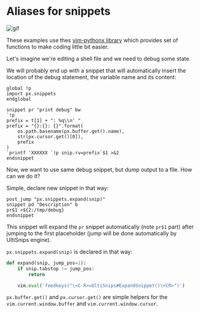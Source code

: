 # Aliases for snippets

![gif](https://raw.githubusercontent.com/SirVer/ultisnips/master/doc/examples/snippets-aliasing/demo.gif)

These examples use thes [vim-pythonx library](https://github.com/reconquest/vim-pythonx/blob/master/pythonx/px/snippets.py) which provides set of functions to make coding little bit easier.

Let's imagine we're editing a shell file and we need to debug some state.

We will probably end up with a snippet that will automatically insert the location of the debug statement, the variable name and its content:

```
global !p
import px.snippets
endglobal

snippet pr "print debug" bw
`!p
prefix = t[1] + ": %q\\n' "
prefix = "{}:{}: {}".format(
    os.path.basename(px.buffer.get().name),
    str(px.cursor.get()[0]),
    prefix
)
`printf 'XXXXXX `!p snip.rv=prefix`$1 >&2
endsnippet
```

Now, we want to use same debug snippet, but dump output to a file.
How can we do it?

Simple, declare new snippet in that way:

```
post_jump "px.snippets.expand(snip)"
snippet pd "Description" b
pr$1 >${2:/tmp/debug}
endsnippet
```

This snippet will expand the `pr` snippet automatically (note `pr$1` part) after
jumping to the first placeholder (jump will be done automatically by UltiSnips
engine).

`px.snippets.expand(snip)` is declared in that way:

```python
def expand(snip, jump_pos=1):
    if snip.tabstop != jump_pos:
        return

    vim.eval('feedkeys("\<C-R>=UltiSnips#ExpandSnippet()\<CR>")')
```

`px.buffer.get()` and `px.cursor.get()` are simple helpers for the `vim.current.window.buffer` and `vim.current.window.cursor`.
